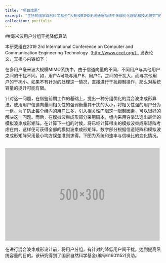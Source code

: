 ```yaml
---
title: "项目成果"
excerpt: "主持的国家自然科学基金“大规模MIMO无线通信系统中传输优化理论和技术研究”的研究成果-1"
collection: portfolio
---
```

##毫米波用户分组干扰降低算法

本研究组在2019 2rd International Conference on Computer and Communication Engineering Technology（http://www.ccet.org/） 发表论文，其核心内容如下：

在多用户毫米波大规模MIMO系统中，由于信道向量的不同，不同用户与其他用户之间的干扰不同。如，用户A可能与用户B、用户C，之间的干扰大，而与其他用户的干扰小。如果不有针对的处理这一情况，直接进行干扰抑制操作，那么对系统容量的提升可能有限。

针对这一问题，在借鉴前期工作的基础上，提出一种分组优化的混合波束成形算法。使用用户信道向量间相关性的强弱衡量其干扰的大小，将相关性强的用户分为一组。为了防止每个组内的用户过多，引入相关性门限这一限制因素，可以很好的解决这一问题。而后，在模拟波束成形部分采用码本，组内采用穷举法选出最佳的模拟波束成形矩阵。在计算下一组的时候，将已经计算得出的模拟波束成形矩阵考虑在内，这样便可获得全部的模拟波束成形矩阵。数字部分根据信道矩阵和模拟波束成形矩阵采用最小均方误差准则求得。下图为系统和速率与信噪比的变化情况。

<br/><img src='/images/500x300.png'>

在进行混合波束成形设计前，将用户分组，有针对的降低用户间干扰，达到提高系统容量的目的。该研究得到了国家自然科学基金(编号61601152)资助。
